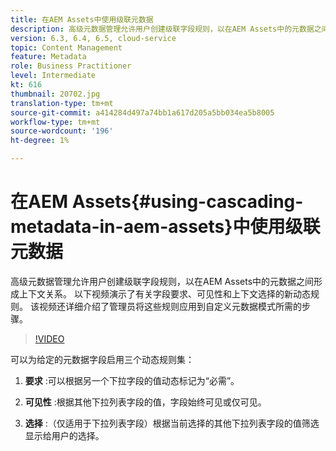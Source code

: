 ```yaml
---
title: 在AEM Assets中使用级联元数据
description: 高级元数据管理允许用户创建级联字段规则，以在AEM Assets中的元数据之间形成上下文关系。 以下视频演示了有关字段要求、可见性和上下文选择的新动态规则。 该视频还详细介绍了管理员将这些规则应用到自定义元数据模式所需的步骤。
version: 6.3, 6.4, 6.5, cloud-service
topic: Content Management
feature: Metadata
role: Business Practitioner
level: Intermediate
kt: 616
thumbnail: 20702.jpg
translation-type: tm+mt
source-git-commit: a414284d497a74bb1a617d205a5bb034ea5b8005
workflow-type: tm+mt
source-wordcount: '196'
ht-degree: 1%

---
```



# 在AEM Assets{#using-cascading-metadata-in-aem-assets}中使用级联元数据

高级元数据管理允许用户创建级联字段规则，以在AEM Assets中的元数据之间形成上下文关系。 以下视频演示了有关字段要求、可见性和上下文选择的新动态规则。 该视频还详细介绍了管理员将这些规则应用到自定义元数据模式所需的步骤。

>[!VIDEO](https://video.tv.adobe.com/v/20702/?quality=12&learn=on)

可以为给定的元数据字段启用三个动态规则集：

1. **要求** :可以根据另一个下拉字段的值动态标记为“必需”。

2. **可见性** :根据其他下拉列表字段的值，字段始终可见或仅可见。

3. **选择** :（仅适用于下拉列表字段）根据当前选择的其他下拉列表字段的值筛选显示给用户的选择。

